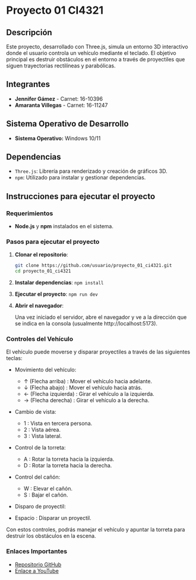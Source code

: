 # Proyecto 01 CI4321

## Descripción
Este proyecto, desarrollado con Three.js, simula un entorno 3D interactivo donde el usuario controla un vehículo mediante el teclado. El objetivo principal es destruir obstáculos en el entorno a través de proyectiles que siguen trayectorias rectilíneas y parabólicas.

## Integrantes
- **Jennifer Gámez** - Carnet: 16-10396
- **Amaranta Villegas** - Carnet: 16-11247

## Sistema Operativo de Desarrollo
- **Sistema Operativo:** Windows 10/11

## Dependencias
- `Three.js`: Librería para renderizado y creación de gráficos 3D.
- `npm`: Utilizado para instalar y gestionar dependencias.

## Instrucciones para ejecutar el proyecto

### Requerimientos
- **Node.js** y **npm** instalados en el sistema.
  
### Pasos para ejecutar el proyecto
1. **Clonar el repositorio**:
   ```bash
   git clone https://github.com/usuario/proyecto_01_ci4321.git
   cd proyecto_01_ci4321
   ```
2. **Instalar dependencias**:
   ```npm install```

3. **Ejecutar el proyecto**:
   ```npm run dev ```

4. **Abrir el navegador**: 

   Una vez iniciado el servidor, abre el navegador y ve a la dirección que se indica en la consola (usualmente http://localhost:5173).

### Controles del Vehículo
El vehículo puede moverse y disparar proyectiles a través de las siguientes teclas:

- Movimiento del vehículo:
  - ↑ (Flecha arriba)    : Mover el vehículo hacia adelante.
  - ↓ (Flecha abajo)     : Mover el vehículo hacia atrás.
  - ← (Flecha izquierda) : Girar el vehículo a la izquierda.
  - → (Flecha derecha)   : Girar el vehículo a la derecha.

- Cambio de vista:
  - 1 : Vista en tercera persona.
  - 2 : Vista aérea.
  - 3 : Vista lateral.

- Control de la torreta:
  - A : Rotar la torreta hacia la izquierda.
  - D : Rotar la torreta hacia la derecha.

- Control del cañón:
  - W : Elevar el cañón.
  - S : Bajar el cañón.

- Disparo de proyectil:
- Espacio : Disparar un proyectil.

Con estos controles, podrás manejar el vehículo y apuntar la torreta para destruir los obstáculos en la escena.

### Enlaces Importantes
- [Repositorio GitHub](https://github.com/JenniferGamez/proyecto_01_ci4321) 
- [Enlace a YouTube]()